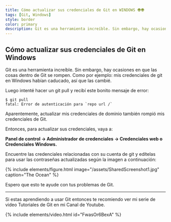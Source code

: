 ```yaml
---
title: Cómo actualizar sus credenciales de Git en WINDOWS 👽👽
tags: [Git, Windows]
style: border
color: primary
description: Git es una herramienta increíble. Sin embargo, hay ocasiones en que las cosas dentro de Git se rompen.
---
```


## Cómo actualizar sus credenciales de Git en Windows

Git es una herramienta increíble. Sin embargo, hay ocasiones en que las cosas dentro de Git se rompen. Como por ejemplo: mis credenciales de git en Windows habían caducado, así que las cambié.

Luego intenté hacer un git pull y recibí este bonito mensaje de error:

```terminal
$ git pull
fatal: Error de autenticación para `repo url /`
 ```

Aparentemente, actualizar mis credenciales de dominio también rompió mis credenciales de Git.

Entonces, para actualizar sus credenciales, vaya a:

**Panel de control -> Administrador de credenciales -> Credenciales web o Credenciales Windows.**

Encuentre las credenciales relacionadas con su cuenta de git y edítelas para usar las contraseñas actualizadas según la imagen a continuación:

{% include elements/figure.html image="/assets/SharedScreenshot1.jpg" caption="The Ocean" %}

Espero que esto te ayude con tus problemas de Git.

------------------------

Si estas aprendiendo a usar Git entonces te recomiendo ver mi serie de video Tutoriales de Git en mi Canal de Youtube.

{% include elements/video.html id="FwasOr6BexA" %}
